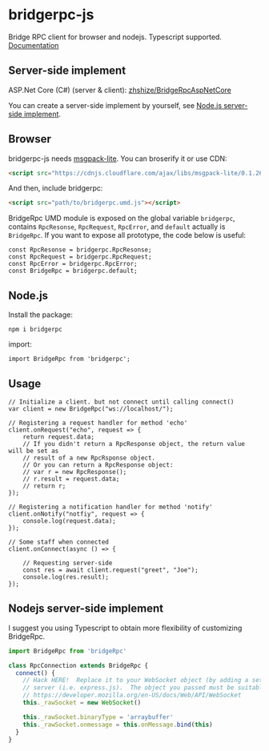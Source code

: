 # bridgerpc-js
Bridge RPC client for browser and nodejs.  Typescript supported.
[Documentation](https://zhshize.github.io/bridgerpc-js/)

## Server-side implement
ASP.Net Core (C#) (server & client): [zhshize/BridgeRpcAspNetCore](https://github.com/zhshize/BridgeRpcAspNetCore)

You can create a server-side implement by yourself, see 
[Node.js server-side implement](#nodejs-server-side-implement).

## Browser
bridgerpc-js needs [msgpack-lite](https://www.npmjs.com/package/msgpack-lite).
You can broserify it or use CDN: 
```html
<script src="https://cdnjs.cloudflare.com/ajax/libs/msgpack-lite/0.1.26/msgpack.min.js" integrity="sha256-xnDLLYKxKFwLEmQK1SkZ9I7IwmjdeURGtXUk/0WnTRo=" crossorigin="anonymous"></script>
```
And then, include bridgerpc: 
```html
<script src="path/to/bridgerpc.umd.js"></script>
```
BridgeRpc UMD module is exposed on the global variable `bridgerpc`, contains 
`RpcResonse`, `RpcRequest`, `RpcError`, and `default` actually is `BridgeRpc`.
If you want to expose all prototype, the code below is useful: 
```ecmascript 6
const RpcResonse = bridgerpc.RpcResonse;
const RpcRequest = bridgerpc.RpcRequest;
const RpcError = bridgerpc.RpcError;
const BridgeRpc = bridgerpc.default;
```

## Node.js
Install the package: 
```
npm i bridgerpc
```
import:
```ecmascript 6
import BridgeRpc from 'bridgerpc';
```

## Usage
```ecmascript 6
// Initialize a client. but not connect until calling connect()
var client = new BridgeRpc("ws://localhost/");

// Registering a request handler for method 'echo'
client.onRequest("echo", request => {
    return request.data;
    // If you didn't return a RpcResponse object, the return value will be set as 
    // result of a new RpcRsponse object.
    // Or you can return a RpcResponse object:
    // var r = new RpcResponse();
    // r.result = request.data;
    // return r;
});

// Registering a notification handler for method 'notify'
client.onNotify("notfiy", request => {
    console.log(request.data);
});

// Some staff when connected
client.onConnect(async () => {
  
    // Requesting server-side
    const res = await client.request("greet", "Joe");
    console.log(res.result);
});
```

## Nodejs server-side implement
I suggest you using Typescript to obtain more flexibility of customizing BridgeRpc.
```typescript
import BridgeRpc from 'bridgeRpc'

class RpcConnection extends BridgeRpc {
  connect() {
    // Hack HERE!  Replace it to your WebSocket object (by adding a setter) from 
    // server (i.e. express.js).  The object you passed must be suitable for
    // https://developer.mozilla.org/en-US/docs/Web/API/WebSocket
    this._rawSocket = new WebSocket()

    this._rawSocket.binaryType = 'arraybuffer'
    this._rawSocket.onmessage = this.onMessage.bind(this)
  }
}
```
